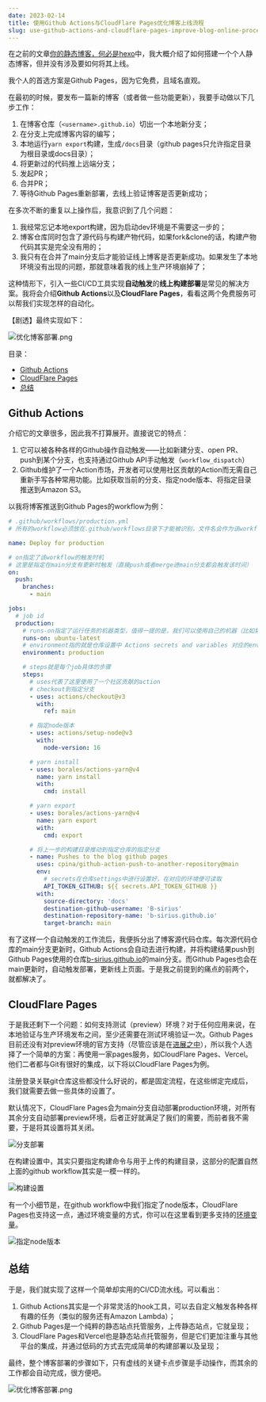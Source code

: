 ```yaml
---
date: 2023-02-14
title: 使用Github Actions与CloudFlare Pages优化博客上线流程
slug: use-github-actions-and-cloudflare-pages-improve-blog-online-process
---
```


在之前的文章[你的静态博客，何必是hexo](https://b-sirius.github.io/posts/use-nextjs-create-SSG-blog)中，我大概介绍了如何搭建一个个人静态博客，但并没有涉及要如何将其上线。

我个人的首选方案是Github Pages，因为它免费，且域名直观。

在最初的时候，要发布一篇新的博客（或者做一些功能更新），我要手动做以下几步工作：

1. 在博客仓库（`<username>.github.io`）切出一个本地新分支；
2. 在分支上完成博客内容的编写；
3. 本地运行`yarn export`构建，生成`/docs`目录（github pages只允许指定目录为根目录或docs目录）；
4. 将更新过的代码推上远端分支；
5. 发起PR；
6. 合并PR；
7. 等待Github Pages重新部署，去线上验证博客是否更新成功；

在多次不断的重复以上操作后，我意识到了几个问题：

1. 我经常忘记本地export构建，因为启动dev环境是不需要这一步的；
2. 博客仓库同时包含了源代码与构建产物代码，如果fork&clone的话，构建产物代码其实是完全没有用的；
3. 我只有在合并了main分支后才能验证线上博客是否更新成功。如果发生了本地环境没有出现的问题，那就意味着我的线上生产环境崩掉了；

这种情形下，引入一些CI/CD工具实现**自动触发**的**线上构建部署**是常见的解决方案。我将会介绍**Github Actions**以及**CloudFlare Pages**，看看这两个免费服务可以帮我们实现怎样的自动化。

【剧透】最终实现如下：

![优化博客部署.png](https://s2.loli.net/2023/02/14/iljSW7nucVfgAF1.png)

目录：

- [Github Actions](#github-actions)
- [CloudFlare Pages](#cloudflare-pages)
- [总结](#总结)


## Github Actions

介绍它的文章很多，因此我不打算展开。直接说它的特点：

1. 它可以被各种各样的Github操作自动触发——比如新建分支、open PR、push到某个分支，也支持通过Github API手动触发（`workflow_dispatch`）
2. Github维护了一个Action市场，开发者可以使用社区贡献的Action而无需自己重新手写各种常用功能。比如获取当前的分支、指定node版本、将指定目录推送到Amazon S3。

以我将博客推送到Github Pages的workflow为例：

```yaml
# .github/workflows/production.yml
# 所有的workflow必须放在.github/workflows目录下才能被识别，文件名会作为该workflow的名称

name: Deploy for production

# on指定了该workflow的触发时机
# 这里是指定在main分支有更新时触发（直接push或者merge进main分支都会触发该时间）
on:
  push:
    branches:
      - main

jobs:
  # job id
  production:
    # runs-on指定了运行任务的机器类型，值得一提的是，我们可以使用自己的机器（比如需要支持内网环境），更多可以去了解“self-hosted runner”
    runs-on: ubuntu-latest
    # environment指的就是仓库设置中 Actions secrets and variables 对应的environment，用于区分变量环境
    environment: production

    # steps就是每个job具体的步骤
    steps:
      # uses代表了这里使用了一个社区贡献的action
      # checkout到指定分支
      - uses: actions/checkout@v3
        with:
          ref: main

      # 指定node版本
      - uses: actions/setup-node@v3
        with:
          node-version: 16

      # yarn install
      - uses: borales/actions-yarn@v4
        name: yarn install
        with:
          cmd: install

      # yarn export
      - uses: borales/actions-yarn@v4
        name: yarn export
        with:
          cmd: export

      # 将上一步的构建目录推动到指定仓库的指定分支
      - name: Pushes to the blog github pages
        uses: cpina/github-action-push-to-another-repository@main
        env:
          # secrets在仓库settings中进行设置好，在对应的环境便可读取
          API_TOKEN_GITHUB: ${{ secrets.API_TOKEN_GITHUB }}
        with:
          source-directory: 'docs'
          destination-github-username: 'B-sirius'
          destination-repository-name: 'b-sirius.github.io'
          target-branch: main
```

有了这样一个自动触发的工作流后，我便拆分出了博客源代码仓库。每次源代码仓库的main分支更新时，Github Actions会自动去进行构建，并将构建结果push到Github Pages使用的仓库[b-sirius.github.io](https://github.com/B-sirius/b-sirius.github.io)的main分支。而Github Pages也会在main更新时，自动触发部署，更新线上页面。于是我之前提到的痛点的前两个，就都解决了。

## CloudFlare Pages

于是我还剩下一个问题：如何支持测试（preview）环境？对于任何应用来说，在本地验证与生产环境发布之间，至少还需要在测试环境验证一次。Github Pages目前还没有对preview环境的官方支持（尽管应该是在[进展之中](https://github.com/community/community/discussions/7730)），所以我个人选择了一个简单的方案：再使用一家pages服务，如CloudFlare Pages、Vercel。他们二者都与Git有很好的集成，以下将以CloudFlare Pages为例。

注册登录关联git仓库这些都没什么好说的，都是固定流程，在这些绑定完成后，我们就需要去做一些具体的设置了。

默认情况下，CloudFlare Pages会为main分支自动部署production环境，对所有其余分支自动部署preview环境，后者正好就满足了我们的需要，而前者我不需要，于是将其设置将其关闭。

![分支部署](https://s2.loli.net/2023/02/14/HVPWFqh7Gwstz1J.png)

在构建设置中，其实只要指定构建命令与用于上传的构建目录，这部分的配置自然上面的github workflow其实是一模一样的。

![构建设置](https://s2.loli.net/2023/02/14/ZantFJBoziTp5XS.png)

有一个小细节是，在github workflow中我们指定了node版本，CloudFlare Pages也支持这一点，通过环境变量的方式，你可以在这里看到更多支持的[环境变量](https://developers.cloudflare.com/pages/platform/build-configuration/#environment-variables)。

![指定node版本](https://s2.loli.net/2023/02/14/oxYwl26eGp8daWS.png)

## 总结

于是，我们就实现了这样一个简单却实用的CI/CD流水线。可以看出：

1. Github Actions其实是一个非常灵活的hook工具，可以去自定义触发各种各样有趣的任务（类似的服务还有Amazon Lambda）；
2. Github Pages是一个纯粹的静态站点托管服务，上传静态站点，它就呈现；
3. CloudFlare Pages和Vercel也是静态站点托管服务，但是它们更加注重与其他平台的集成，并通过低码的方式去完成简单的构建部署以及呈现；

最终，整个博客部署的步骤如下，只有虚线的关键卡点步骤是手动操作，而其余的工作都会自动完成，很方便吧。

![优化博客部署.png](https://s2.loli.net/2023/02/14/iljSW7nucVfgAF1.png)